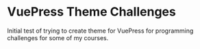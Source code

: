 # VuePress Theme Challenges

Initial test of trying to create theme for VuePress for programming challenges for some of my courses.
